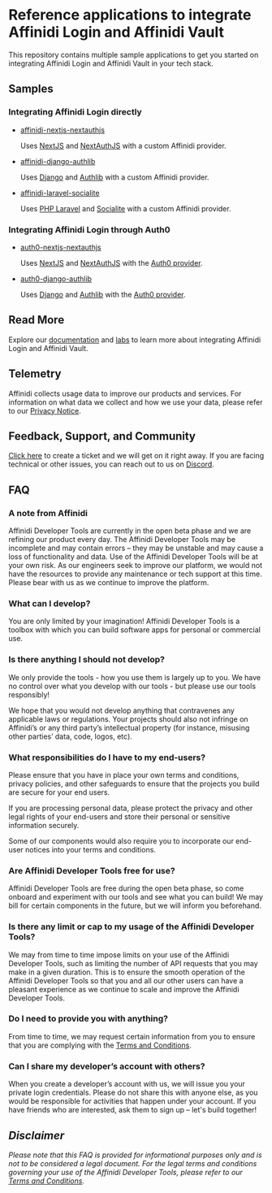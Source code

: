 # Reference applications to integrate Affinidi Login and Affinidi Vault

This repository contains multiple sample applications to get you started on integrating Affinidi Login and Affinidi Vault in your tech stack.

## Samples

### Integrating Affinidi Login directly

- [affinidi-nextjs-nextauthjs](./samples/affinidi-nextjs-nextauthjs)

  Uses [NextJS](https://nextjs.org/docs) and [NextAuthJS](https://next-auth.js.org/getting-started/introduction) with a custom Affinidi provider.

- [affinidi-django-authlib](./samples/affinidi-django-authlib)

  Uses [Django](https://www.djangoproject.com/) and [Authlib](https://docs.authlib.org/en/latest/client/django.html#django-client) with a custom Affinidi provider.

- [affinidi-laravel-socialite](./samples/affinidi-laravel-socialite)

  Uses [PHP Laravel](https://laravel.com/) and [Socialite](https://laravel.com/docs/10.x/socialite) with a custom Affinidi provider.

### Integrating Affinidi Login through Auth0

- [auth0-nextjs-nextauthjs](./samples/auth0-nextjs-nextauthjs)

  Uses [NextJS](https://nextjs.org/docs) and [NextAuthJS](https://next-auth.js.org/getting-started/introduction) with the [Auth0 provider](https://next-auth.js.org/providers/auth0).

- [auth0-django-authlib](./samples/auth0-django-authlib)

  Uses [Django](https://www.djangoproject.com/) and [Authlib](https://docs.authlib.org/en/latest/client/django.html#django-client) with the [Auth0 provider](https://next-auth.js.org/providers/auth0).

## Read More

Explore our [documentation](https://docs.affinidi.com/docs/) and [labs](https://docs.affinidi.com/labs/) to learn more about integrating Affinidi Login and Affinidi Vault.

## Telemetry

Affinidi collects usage data to improve our products and services. For information on what data we collect and how we use your data, please refer to our [Privacy Notice](https://www.affinidi.com/privacy-notice).

## Feedback, Support, and Community

[Click here](https://github.com/affinidi/reference-app-affinidi-vault/issues) to create a ticket and we will get on it right away. If you are facing technical or other issues, you can reach out to us on [Discord](https://discord.com/invite/jx2hGBk5xE).

## FAQ

### A note from Affinidi

Affinidi Developer Tools are currently in the open beta phase and we are refining our product every day. The Affinidi Developer Tools may be incomplete and may contain errors – they may be unstable and may cause a loss of functionality and data. Use of the Affinidi Developer Tools will be at your own risk. As our engineers seek to improve our platform, we would not have the resources to provide any maintenance or tech support at this time. Please bear with us as we continue to improve the platform.

### What can I develop?

You are only limited by your imagination! Affinidi Developer Tools is a toolbox with which you can build software apps for personal or commercial use.

### Is there anything I should not develop?

We only provide the tools - how you use them is largely up to you. We have no control over what you develop with our tools - but please use our tools responsibly!

We hope that you would not develop anything that contravenes any applicable laws or regulations. Your projects should also not infringe on Affinidi’s or any third party’s intellectual property (for instance, misusing other parties’ data, code, logos, etc).

### What responsibilities do I have to my end-users?

Please ensure that you have in place your own terms and conditions, privacy policies, and other safeguards to ensure that the projects you build are secure for your end users.

If you are processing personal data, please protect the privacy and other legal rights of your end-users and store their personal or sensitive information securely.

Some of our components would also require you to incorporate our end-user notices into your terms and conditions.

### Are Affinidi Developer Tools free for use?

Affinidi Developer Tools are free during the open beta phase, so come onboard and experiment with our tools and see what you can build! We may bill for certain components in the future, but we will inform you beforehand.

### Is there any limit or cap to my usage of the Affinidi Developer Tools?

We may from time to time impose limits on your use of the Affinidi Developer Tools, such as limiting the number of API requests that you may make in a given duration. This is to ensure the smooth operation of the Affinidi Developer Tools so that you and all our other users can have a pleasant experience as we continue to scale and improve the Affinidi Developer Tools.

### Do I need to provide you with anything?

From time to time, we may request certain information from you to ensure that you are complying with the [Terms and Conditions](https://www.affinidi.com/terms-conditions).

### Can I share my developer’s account with others?

When you create a developer’s account with us, we will issue you your private login credentials. Please do not share this with anyone else, as you would be responsible for activities that happen under your account. If you have friends who are interested, ask them to sign up – let's build together!

## _Disclaimer_

_Please note that this FAQ is provided for informational purposes only and is not to be considered a legal document. For the legal terms and conditions governing your use of the Affinidi Developer Tools, please refer to our [Terms and Conditions](https://www.affinidi.com/terms-conditions)._
